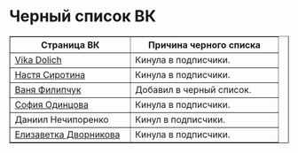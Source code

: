 <!DOCTYPE html>
<html lang="ru">
<head>
    <meta charset="UTF-8">
    <title>Blacklist VK</title>
    <link rel="stylesheet" href="css/style.css">
</head>
<body>
    <h1 class="text-one">Черный список ВК</h1>
    <table class="table" border="1">
        <tr>
            <th width="200px">Страница ВК</th>
            <th width="250px">Причина черного списка</th>
            <tr><td><a href="https://vk.com/d.vika04" class="click">Vika Dolich</a></td><td>Кинула в подписчики.</td></tr>
            <tr><td><a href="https://vk.com/d_u_r_k_a_31_01" class="click">Настя Сиротина</a></td><td>Кинула в подписчики.</td></tr>
            <tr><td><a href="https://vk.com/rewaver" class="click">Ваня Филипчук</a></td><td>Добавил в черный список.</td></tr>
            <tr><td><a href="https://vk.com/deathisinevitable_999" class="click">София Одинцова</a></td><td>Кинула в подписчики.</td></tr>
            <tr><td><a href="https://vk.com/dead_dynastyaye" class="click"></a>Даниил Нечипоренко</td><td>Кинул в подписчики.</td></tr> 
            <tr><td><a href="https://vk.com/suslik1010" class="click">Елизаветка Дворникова</a></td><td>Кинула в подписчики.</td></tr>
            <!-- <tr><td><a href="" class="click"></a></td><td></td></tr>
                <tr><td><a href="" class="click"></a></td><td></td></tr>
                <tr><td><a href="" class="click"></a></td><td></td></tr>
                <tr><td><a href="" class="click"></a></td><td></td></tr>
                <tr><td><a href="" class="click"></a></td><td></td></tr> -->
        </tr>
    </table>
</body>
</html>